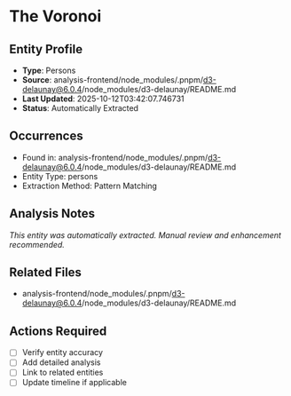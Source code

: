 # The Voronoi

## Entity Profile
- **Type**: Persons
- **Source**: analysis-frontend/node_modules/.pnpm/d3-delaunay@6.0.4/node_modules/d3-delaunay/README.md
- **Last Updated**: 2025-10-12T03:42:07.746731
- **Status**: Automatically Extracted

## Occurrences
- Found in: analysis-frontend/node_modules/.pnpm/d3-delaunay@6.0.4/node_modules/d3-delaunay/README.md
- Entity Type: persons
- Extraction Method: Pattern Matching

## Analysis Notes
*This entity was automatically extracted. Manual review and enhancement recommended.*

## Related Files
- analysis-frontend/node_modules/.pnpm/d3-delaunay@6.0.4/node_modules/d3-delaunay/README.md

## Actions Required
- [ ] Verify entity accuracy
- [ ] Add detailed analysis
- [ ] Link to related entities
- [ ] Update timeline if applicable
